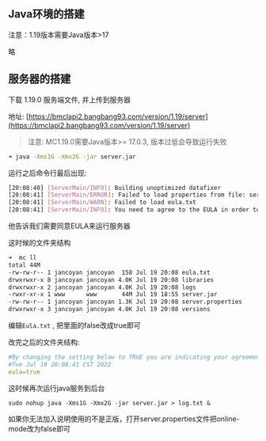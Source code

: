 
## Java环境的搭建

注意：1.19版本需要Java版本>17

略

## 服务器的搭建

下载 1.19.0 服务端文件, 并上传到服务器

地址: [https://bmclapi2.bangbang93.com/version/1.19/server](https://bmclapi2.bangbang93.com/version/1.19/server)

> 注意: MC1.19.0需要Java版本>= 17.0.3, 版本过低会导致运行失败

```bash
➜ java -Xms1G -Xmx2G -jar server.jar
```

运行之后命令行最后出现:

```bash
[20:08:40] [ServerMain/INFO]: Building unoptimized datafixer  
[20:08:41] [ServerMain/ERROR]: Failed to load properties from file: server.properties  
[20:08:41] [ServerMain/WARN]: Failed to load eula.txt  
[20:08:41] [ServerMain/INFO]: You need to agree to the EULA in order to run the server. Go to eula.txt for more info. 
```

他告诉我们需要同意EULA来运行服务器

这时候的文件夹结构

```bash
➜  mc ll      
total 44M  
-rw-rw-r-- 1 jancoyan jancoyan  158 Jul 19 20:08 eula.txt  
drwxrwxr-x 8 jancoyan jancoyan 4.0K Jul 19 20:08 libraries  
drwxrwxr-x 2 jancoyan jancoyan 4.0K Jul 19 20:08 logs  
-rwxr-xr-x 1 www      www       44M Jul 19 18:55 server.jar  
-rw-rw-r-- 1 jancoyan jancoyan 1.3K Jul 19 20:08 server.properties  
drwxrwxr-x 3 jancoyan jancoyan 4.0K Jul 19 20:08 versions
```

编辑`Eula.txt` , 把里面的false改成true即可

改完之后的文件夹结构:

```yml
#By changing the setting below to TRUE you are indicating your agreement to our EULA (https://aka.ms/MinecraftEULA).    
#Tue Jul 19 20:08:41 CST 2022    
eula=true
```

这时候再次运行java服务到后台

`sudo nohup java -Xms1G -Xmx2G -jar server.jar > log.txt &` 

如果你无法加入说明使用的不是正版，打开server.properties文件把online-mode改为false即可


